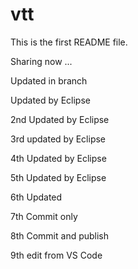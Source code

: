# vtt

This is the first README file. 

Sharing now ...

Updated in branch

Updated by Eclipse

2nd Updated by Eclipse
  
  3rd updated by Eclipse
  
  4th Updated by Eclipse
   
  5th Updated by Eclipse

6th Updated

7th Commit only

8th Commit and publish

9th edit from VS Code